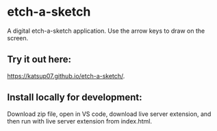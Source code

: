 # etch-a-sketch
A digital etch-a-sketch application. Use the arrow keys to draw on the screen.

## Try it out here:
https://katsup07.github.io/etch-a-sketch/.

## Install locally for development:
Download zip file, open in VS code, download live server extension, and then run with live server extension from index.html.
